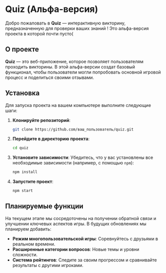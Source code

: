# Quiz (Альфа-версия)

Добро пожаловать в **Quiz** — интерактивную викторину, предназначенную для проверки ваших знаний ! Это альфа-версия проекта в которой почти пусто(

## О проекте

**Quiz** — это веб-приложение, которое позволяет пользователям проходить викторины. В этой альфа-версии создат базовый функционал, чтобы пользователи могли попробовать основной игровой процесс и поделиться своими отзывами.

## Установка

Для запуска проекта на вашем компьютере выполните следующие шаги:

1. **Клонируйте репозиторий**:
   ```bash
   git clone https://github.com/ваш_пользователь/quiz.git
   ```

2. **Перейдите в директорию проекта**:
   ```bash
   cd quiz
   ```

3. **Установите зависимости**:
   Убедитесь, что у вас установлены все необходимые зависимости (например, с помощью `npm`):

   ```bash
   npm install
   ```

4. **Запустите проект**:
   ```bash
   npm start
   ```

## Планируемые функции

На текущем этапе мы сосредоточены на получении обратной связи и улучшении ключевых аспектов игры. В будущих обновлениях мы планируем добавить:

- **Режим многопользовательской игры**: Соревнуйтесь с друзьями в реальном времени.
- **Расширенные категории вопросов**: Новые темы и уровни сложности.
- **Система рейтингов**: Следите за своим прогрессом и сравнивайте результаты с другими игроками.